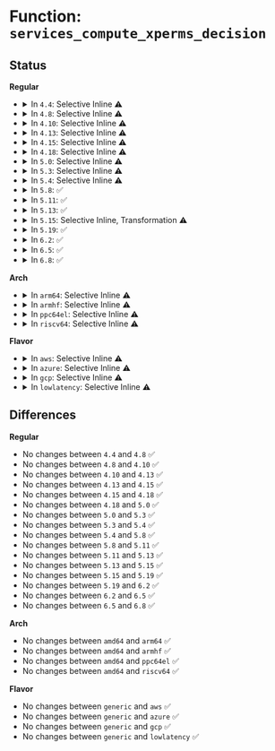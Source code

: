# Function: <code>services_compute_xperms_decision</code>

## Status
<b>Regular</b>
<ul>
<li>
<details>
<summary>In <code>4.4</code>: Selective Inline ⚠️</summary>

```c
void services_compute_xperms_decision(struct extended_perms_decision *xpermd, struct avtab_node *node);
```

**Collision:** Unique Global

**Inline:** Selective

**Transformation:** False

**Instances:**

```
In security/selinux/ss/services.c (ffffffff81357a20)
Location: security/selinux/ss/services.c:939
Inline: True
Direct callers:
  - security/selinux/ss/services.c:security_compute_xperms_decision
  - security/selinux/ss/conditional.c:cond_compute_xperms
```
**Symbols:**

```
ffffffff81357a20-ffffffff81357bbb: services_compute_xperms_decision (STB_GLOBAL)
```
</details>
</li>
<li>
<details>
<summary>In <code>4.8</code>: Selective Inline ⚠️</summary>

```c
void services_compute_xperms_decision(struct extended_perms_decision *xpermd, struct avtab_node *node);
```

**Collision:** Unique Global

**Inline:** Selective

**Transformation:** False

**Instances:**

```
In security/selinux/ss/services.c (ffffffff8138d990)
Location: security/selinux/ss/services.c:933
Inline: True
Direct callers:
  - security/selinux/ss/services.c:security_compute_xperms_decision
  - security/selinux/ss/conditional.c:cond_compute_xperms
```
**Symbols:**

```
ffffffff8138d990-ffffffff8138db0b: services_compute_xperms_decision (STB_GLOBAL)
```
</details>
</li>
<li>
<details>
<summary>In <code>4.10</code>: Selective Inline ⚠️</summary>

```c
void services_compute_xperms_decision(struct extended_perms_decision *xpermd, struct avtab_node *node);
```

**Collision:** Unique Global

**Inline:** Selective

**Transformation:** False

**Instances:**

```
In security/selinux/ss/services.c (ffffffff813a45a0)
Location: security/selinux/ss/services.c:933
Inline: True
Direct callers:
  - security/selinux/ss/services.c:security_compute_xperms_decision
  - security/selinux/ss/conditional.c:cond_compute_xperms
```
**Symbols:**

```
ffffffff813a45a0-ffffffff813a471b: services_compute_xperms_decision (STB_GLOBAL)
```
</details>
</li>
<li>
<details>
<summary>In <code>4.13</code>: Selective Inline ⚠️</summary>

```c
void services_compute_xperms_decision(struct extended_perms_decision *xpermd, struct avtab_node *node);
```

**Collision:** Unique Global

**Inline:** Selective

**Transformation:** False

**Instances:**

```
In security/selinux/ss/services.c (ffffffff813baf90)
Location: security/selinux/ss/services.c:945
Inline: True
Direct callers:
  - security/selinux/ss/services.c:security_compute_xperms_decision
  - security/selinux/ss/conditional.c:cond_compute_xperms
```
**Symbols:**

```
ffffffff813baf90-ffffffff813bb0fe: services_compute_xperms_decision (STB_GLOBAL)
```
</details>
</li>
<li>
<details>
<summary>In <code>4.15</code>: Selective Inline ⚠️</summary>

```c
void services_compute_xperms_decision(struct extended_perms_decision *xpermd, struct avtab_node *node);
```

**Collision:** Unique Global

**Inline:** Selective

**Transformation:** False

**Instances:**

```
In security/selinux/ss/services.c (ffffffff813e1100)
Location: security/selinux/ss/services.c:950
Inline: True
Direct callers:
  - security/selinux/ss/services.c:security_compute_xperms_decision
  - security/selinux/ss/conditional.c:cond_compute_xperms
```
**Symbols:**

```
ffffffff813e1100-ffffffff813e126e: services_compute_xperms_decision (STB_GLOBAL)
```
</details>
</li>
<li>
<details>
<summary>In <code>4.18</code>: Selective Inline ⚠️</summary>

```c
void services_compute_xperms_decision(struct extended_perms_decision *xpermd, struct avtab_node *node);
```

**Collision:** Unique Global

**Inline:** Selective

**Transformation:** False

**Instances:**

```
In security/selinux/ss/services.c (ffffffff81411730)
Location: security/selinux/ss/services.c:957
Inline: True
Direct callers:
  - security/selinux/ss/services.c:security_compute_xperms_decision
  - security/selinux/ss/conditional.c:cond_compute_xperms
```
**Symbols:**

```
ffffffff81411730-ffffffff814118a7: services_compute_xperms_decision (STB_GLOBAL)
```
</details>
</li>
<li>
<details>
<summary>In <code>5.0</code>: Selective Inline ⚠️</summary>

```c
void services_compute_xperms_decision(struct extended_perms_decision *xpermd, struct avtab_node *node);
```

**Collision:** Unique Global

**Inline:** Selective

**Transformation:** False

**Instances:**

```
In security/selinux/ss/services.c (ffffffff8142dc30)
Location: security/selinux/ss/services.c:954
Inline: True
Direct callers:
  - security/selinux/ss/services.c:security_compute_xperms_decision
  - security/selinux/ss/conditional.c:cond_compute_xperms
```
**Symbols:**

```
ffffffff8142dc30-ffffffff8142dda7: services_compute_xperms_decision (STB_GLOBAL)
```
</details>
</li>
<li>
<details>
<summary>In <code>5.3</code>: Selective Inline ⚠️</summary>

```c
void services_compute_xperms_decision(struct extended_perms_decision *xpermd, struct avtab_node *node);
```

**Collision:** Unique Global

**Inline:** Selective

**Transformation:** False

**Instances:**

```
In security/selinux/ss/services.c (ffffffff8145b520)
Location: security/selinux/ss/services.c:944
Inline: True
Direct callers:
  - security/selinux/ss/services.c:security_compute_xperms_decision
  - security/selinux/ss/conditional.c:cond_compute_xperms
```
**Symbols:**

```
ffffffff8145b520-ffffffff8145b6b6: services_compute_xperms_decision (STB_GLOBAL)
```
</details>
</li>
<li>
<details>
<summary>In <code>5.4</code>: Selective Inline ⚠️</summary>

```c
void services_compute_xperms_decision(struct extended_perms_decision *xpermd, struct avtab_node *node);
```

**Collision:** Unique Global

**Inline:** Selective

**Transformation:** False

**Instances:**

```
In security/selinux/ss/services.c (ffffffff814752d0)
Location: security/selinux/ss/services.c:944
Inline: True
Direct callers:
  - security/selinux/ss/services.c:security_compute_xperms_decision
  - security/selinux/ss/conditional.c:cond_compute_xperms
```
**Symbols:**

```
ffffffff814752d0-ffffffff81475466: services_compute_xperms_decision (STB_GLOBAL)
```
</details>
</li>
<li>
<details>
<summary>In <code>5.8</code>: ✅</summary>

```c
void services_compute_xperms_decision(struct extended_perms_decision *xpermd, struct avtab_node *node);
```

**Collision:** Unique Global

**Inline:** No

**Transformation:** False

**Instances:**

```
In security/selinux/ss/services.c (ffffffff814cab40)
Location: security/selinux/ss/services.c:951
Inline: False
Direct callers:
  - security/selinux/ss/services.c:security_compute_xperms_decision
  - security/selinux/ss/conditional.c:cond_compute_xperms
```
**Symbols:**

```
ffffffff814cab40-ffffffff814cace2: services_compute_xperms_decision (STB_GLOBAL)
```
</details>
</li>
<li>
<details>
<summary>In <code>5.11</code>: ✅</summary>

```c
void services_compute_xperms_decision(struct extended_perms_decision *xpermd, struct avtab_node *node);
```

**Collision:** Unique Global

**Inline:** No

**Transformation:** False

**Instances:**

```
In security/selinux/ss/services.c (ffffffff814e8430)
Location: security/selinux/ss/services.c:958
Inline: False
Direct callers:
  - security/selinux/ss/services.c:security_compute_xperms_decision
  - security/selinux/ss/conditional.c:cond_compute_xperms
```
**Symbols:**

```
ffffffff814e8430-ffffffff814e85d2: services_compute_xperms_decision (STB_GLOBAL)
```
</details>
</li>
<li>
<details>
<summary>In <code>5.13</code>: ✅</summary>

```c
void services_compute_xperms_decision(struct extended_perms_decision *xpermd, struct avtab_node *node);
```

**Collision:** Unique Global

**Inline:** No

**Transformation:** False

**Instances:**

```
In security/selinux/ss/services.c (ffffffff814eec30)
Location: security/selinux/ss/services.c:960
Inline: False
Direct callers:
  - security/selinux/ss/services.c:security_compute_xperms_decision
  - security/selinux/ss/conditional.c:cond_compute_xperms
```
**Symbols:**

```
ffffffff814eec30-ffffffff814eede4: services_compute_xperms_decision (STB_GLOBAL)
```
</details>
</li>
<li>
<details>
<summary>In <code>5.15</code>: Selective Inline, Transformation ⚠️</summary>

```c
void services_compute_xperms_decision(struct extended_perms_decision *xpermd, struct avtab_node *node);
```

**Collision:** Unique Global

**Inline:** Selective

**Transformation:** True

**Instances:**

```
In security/selinux/ss/services.c (ffffffff81549483)
Location: security/selinux/ss/services.c:961
Inline: True
Inline callers:
  - security/selinux/ss/services.c:security_compute_xperms_decision
Direct callers:
  - security/selinux/ss/services.c:security_compute_xperms_decision
  - security/selinux/ss/conditional.c:cond_compute_xperms
```
**Symbols:**

```
ffffffff81546360-ffffffff815464d0: services_compute_xperms_decision.part.0 (STB_LOCAL)
ffffffff81549140-ffffffff81549184: services_compute_xperms_decision (STB_GLOBAL)
```
</details>
</li>
<li>
<details>
<summary>In <code>5.19</code>: ✅</summary>

```c
void services_compute_xperms_decision(struct extended_perms_decision *xpermd, struct avtab_node *node);
```

**Collision:** Unique Global

**Inline:** No

**Transformation:** False

**Instances:**

```
In security/selinux/ss/services.c (ffffffff815e1c30)
Location: security/selinux/ss/services.c:959
Inline: False
Direct callers:
  - security/selinux/ss/services.c:security_compute_xperms_decision
  - security/selinux/ss/conditional.c:cond_compute_xperms
```
**Symbols:**

```
ffffffff815e1c30-ffffffff815e1e51: services_compute_xperms_decision (STB_GLOBAL)
```
</details>
</li>
<li>
<details>
<summary>In <code>6.2</code>: ✅</summary>

```c
void services_compute_xperms_decision(struct extended_perms_decision *xpermd, struct avtab_node *node);
```

**Collision:** Unique Global

**Inline:** No

**Transformation:** False

**Instances:**

```
In security/selinux/ss/services.c (ffffffff81690890)
Location: security/selinux/ss/services.c:953
Inline: False
Direct callers:
  - security/selinux/ss/services.c:security_compute_xperms_decision
  - security/selinux/ss/conditional.c:cond_compute_xperms
```
**Symbols:**

```
ffffffff81690890-ffffffff81690ab1: services_compute_xperms_decision (STB_GLOBAL)
```
</details>
</li>
<li>
<details>
<summary>In <code>6.5</code>: ✅</summary>

```c
void services_compute_xperms_decision(struct extended_perms_decision *xpermd, struct avtab_node *node);
```

**Collision:** Unique Global

**Inline:** No

**Transformation:** False

**Instances:**

```
In security/selinux/ss/services.c (ffffffff816c8d40)
Location: security/selinux/ss/services.c:946
Inline: False
Direct callers:
  - security/selinux/ss/services.c:security_compute_xperms_decision
  - security/selinux/ss/conditional.c:cond_compute_xperms
```
**Symbols:**

```
ffffffff816c8d40-ffffffff816c9045: services_compute_xperms_decision (STB_GLOBAL)
```
</details>
</li>
<li>
<details>
<summary>In <code>6.8</code>: ✅</summary>

```c
void services_compute_xperms_decision(struct extended_perms_decision *xpermd, struct avtab_node *node);
```

**Collision:** Unique Global

**Inline:** No

**Transformation:** False

**Instances:**

```
In security/selinux/ss/services.c (ffffffff81705950)
Location: security/selinux/ss/services.c:946
Inline: False
Direct callers:
  - security/selinux/ss/services.c:security_compute_xperms_decision
  - security/selinux/ss/conditional.c:cond_compute_xperms
```
**Symbols:**

```
ffffffff81705950-ffffffff81705c55: services_compute_xperms_decision (STB_GLOBAL)
```
</details>
</li>
</ul>
<b>Arch</b>
<ul>
<li>
<details>
<summary>In <code>arm64</code>: Selective Inline ⚠️</summary>

```c
void services_compute_xperms_decision(struct extended_perms_decision *xpermd, struct avtab_node *node);
```

**Collision:** Unique Global

**Inline:** Selective

**Transformation:** False

**Instances:**

```
In security/selinux/ss/services.c (ffff800010564810)
Location: security/selinux/ss/services.c:944
Inline: True
Direct callers:
  - security/selinux/ss/services.c:security_compute_xperms_decision
  - security/selinux/ss/conditional.c:cond_compute_xperms
```
**Symbols:**

```
ffff800010564810-ffff800010564a18: services_compute_xperms_decision (STB_GLOBAL)
```
</details>
</li>
<li>
<details>
<summary>In <code>armhf</code>: Selective Inline ⚠️</summary>

```c
void services_compute_xperms_decision(struct extended_perms_decision *xpermd, struct avtab_node *node);
```

**Collision:** Unique Global

**Inline:** Selective

**Transformation:** False

**Instances:**

```
In security/selinux/ss/services.c (c0719354)
Location: security/selinux/ss/services.c:944
Inline: True
Direct callers:
  - security/selinux/ss/services.c:security_compute_xperms_decision
  - security/selinux/ss/conditional.c:cond_compute_xperms
```
**Symbols:**

```
c0719354-c0719538: services_compute_xperms_decision (STB_GLOBAL)
```
</details>
</li>
<li>
<details>
<summary>In <code>ppc64el</code>: Selective Inline ⚠️</summary>

```c
void services_compute_xperms_decision(struct extended_perms_decision *xpermd, struct avtab_node *node);
```

**Collision:** Unique Global

**Inline:** Selective

**Transformation:** False

**Instances:**

```
In security/selinux/ss/services.c (c0000000006c6f10)
Location: security/selinux/ss/services.c:944
Inline: True
Direct callers:
  - security/selinux/ss/services.c:security_compute_xperms_decision
  - security/selinux/ss/conditional.c:cond_compute_xperms
```
**Symbols:**

```
c0000000006c6f10-c0000000006c7198: services_compute_xperms_decision (STB_GLOBAL)
```
</details>
</li>
<li>
<details>
<summary>In <code>riscv64</code>: Selective Inline ⚠️</summary>

```c
void services_compute_xperms_decision(struct extended_perms_decision *xpermd, struct avtab_node *node);
```

**Collision:** Unique Global

**Inline:** Selective

**Transformation:** False

**Instances:**

```
In security/selinux/ss/services.c (ffffffe0003bb030)
Location: security/selinux/ss/services.c:944
Inline: True
Direct callers:
  - security/selinux/ss/services.c:security_compute_xperms_decision
  - security/selinux/ss/conditional.c:cond_compute_xperms
```
**Symbols:**

```
ffffffe0003bb030-ffffffe0003bb1de: services_compute_xperms_decision (STB_GLOBAL)
```
</details>
</li>
</ul>
<b>Flavor</b>
<ul>
<li>
<details>
<summary>In <code>aws</code>: Selective Inline ⚠️</summary>

```c
void services_compute_xperms_decision(struct extended_perms_decision *xpermd, struct avtab_node *node);
```

**Collision:** Unique Global

**Inline:** Selective

**Transformation:** False

**Instances:**

```
In security/selinux/ss/services.c (ffffffff8146d8b0)
Location: security/selinux/ss/services.c:944
Inline: True
Direct callers:
  - security/selinux/ss/services.c:security_compute_xperms_decision
  - security/selinux/ss/conditional.c:cond_compute_xperms
```
**Symbols:**

```
ffffffff8146d8b0-ffffffff8146da46: services_compute_xperms_decision (STB_GLOBAL)
```
</details>
</li>
<li>
<details>
<summary>In <code>azure</code>: Selective Inline ⚠️</summary>

```c
void services_compute_xperms_decision(struct extended_perms_decision *xpermd, struct avtab_node *node);
```

**Collision:** Unique Global

**Inline:** Selective

**Transformation:** False

**Instances:**

```
In security/selinux/ss/services.c (ffffffff8145e2e0)
Location: security/selinux/ss/services.c:944
Inline: True
Direct callers:
  - security/selinux/ss/services.c:security_compute_xperms_decision
  - security/selinux/ss/conditional.c:cond_compute_xperms
```
**Symbols:**

```
ffffffff8145e2e0-ffffffff8145e476: services_compute_xperms_decision (STB_GLOBAL)
```
</details>
</li>
<li>
<details>
<summary>In <code>gcp</code>: Selective Inline ⚠️</summary>

```c
void services_compute_xperms_decision(struct extended_perms_decision *xpermd, struct avtab_node *node);
```

**Collision:** Unique Global

**Inline:** Selective

**Transformation:** False

**Instances:**

```
In security/selinux/ss/services.c (ffffffff81469950)
Location: security/selinux/ss/services.c:944
Inline: True
Direct callers:
  - security/selinux/ss/services.c:security_compute_xperms_decision
  - security/selinux/ss/conditional.c:cond_compute_xperms
```
**Symbols:**

```
ffffffff81469950-ffffffff81469ae6: services_compute_xperms_decision (STB_GLOBAL)
```
</details>
</li>
<li>
<details>
<summary>In <code>lowlatency</code>: Selective Inline ⚠️</summary>

```c
void services_compute_xperms_decision(struct extended_perms_decision *xpermd, struct avtab_node *node);
```

**Collision:** Unique Global

**Inline:** Selective

**Transformation:** False

**Instances:**

```
In security/selinux/ss/services.c (ffffffff81481100)
Location: security/selinux/ss/services.c:944
Inline: True
Direct callers:
  - security/selinux/ss/services.c:security_compute_xperms_decision
  - security/selinux/ss/conditional.c:cond_compute_xperms
```
**Symbols:**

```
ffffffff81481100-ffffffff81481296: services_compute_xperms_decision (STB_GLOBAL)
```
</details>
</li>
</ul>

## Differences
<b>Regular</b>
<ul>
<li>
No changes between <code>4.4</code> and <code>4.8</code> ✅
</li>
<li>
No changes between <code>4.8</code> and <code>4.10</code> ✅
</li>
<li>
No changes between <code>4.10</code> and <code>4.13</code> ✅
</li>
<li>
No changes between <code>4.13</code> and <code>4.15</code> ✅
</li>
<li>
No changes between <code>4.15</code> and <code>4.18</code> ✅
</li>
<li>
No changes between <code>4.18</code> and <code>5.0</code> ✅
</li>
<li>
No changes between <code>5.0</code> and <code>5.3</code> ✅
</li>
<li>
No changes between <code>5.3</code> and <code>5.4</code> ✅
</li>
<li>
No changes between <code>5.4</code> and <code>5.8</code> ✅
</li>
<li>
No changes between <code>5.8</code> and <code>5.11</code> ✅
</li>
<li>
No changes between <code>5.11</code> and <code>5.13</code> ✅
</li>
<li>
No changes between <code>5.13</code> and <code>5.15</code> ✅
</li>
<li>
No changes between <code>5.15</code> and <code>5.19</code> ✅
</li>
<li>
No changes between <code>5.19</code> and <code>6.2</code> ✅
</li>
<li>
No changes between <code>6.2</code> and <code>6.5</code> ✅
</li>
<li>
No changes between <code>6.5</code> and <code>6.8</code> ✅
</li>
</ul>
<b>Arch</b>
<ul>
<li>
No changes between <code>amd64</code> and <code>arm64</code> ✅
</li>
<li>
No changes between <code>amd64</code> and <code>armhf</code> ✅
</li>
<li>
No changes between <code>amd64</code> and <code>ppc64el</code> ✅
</li>
<li>
No changes between <code>amd64</code> and <code>riscv64</code> ✅
</li>
</ul>
<b>Flavor</b>
<ul>
<li>
No changes between <code>generic</code> and <code>aws</code> ✅
</li>
<li>
No changes between <code>generic</code> and <code>azure</code> ✅
</li>
<li>
No changes between <code>generic</code> and <code>gcp</code> ✅
</li>
<li>
No changes between <code>generic</code> and <code>lowlatency</code> ✅
</li>
</ul>
